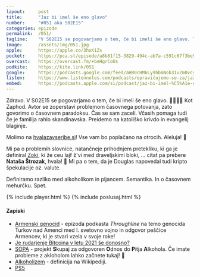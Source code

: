 ```yaml
---
layout: 	post
title:  	"Jaz bi imel še eno glavo"
number: 	"#051 aka S02E15"
categories:	epizode
permalink:	/051/
tagline: 	"V S02E15 se pogovarjamo o tem, če bi imeli še eno glavo. Tudi o časovnem paradoksu in mehurčku. In o verskih ločinah. In seveda o prihodnjem pretekliku. Citat prebere Nataša Štrozak."
image:		/assets/img/051.jpg
apple:		https://apple.co/3hxK1Zs
pocket:		https://pca.st/episode/a8b81f15-3829-494c-ab7a-c591c67f3be5
overcast:	https://overcast.fm/+beHgrCoUs
podkite:	https://kite.link/051
google:		https://podcasts.google.com/feed/aHR0cHM6Ly9hbmNob3IuZm0vcy8yMmI1YTUwMC9wb2RjYXN0L3Jzcw/episode/MGFkZDM0NGQtN2Y1OS00NDI3LWJiZWUtZDk1OTVhN2U1MWVl?sa=X&ved=0CAUQkfYCahcKEwj4qsHgmdXwAhUAAAAAHQAAAAAQGA
listen:		https://www.listennotes.com/podcasts/opravičujemo-se-za/jaz-bi-imel-še-eno-glavo-cOIwkb0ovrT/embed/
embed:		https://podcasts.apple.com/si/podcast/jaz-bi-imel-%C5%A1e-eno-glavo/id1514750013?i=1000521962589
---
```


Zdravo. V S02E15 se pogovarjamo o tem, če bi imeli še eno glavo. 👱‍♂️👱‍♂️ Kot Zaphod. Avtor se zoperstavi problemom časovnega potovanja, zato govorimo o časovnem paradoksu. Čas se sam zaceli. Včasih pomaga tudi če je familija rahlo skandinavska. Preidemo na katoliško krivdo in evangelij blaginje. 

Molimo na [hvalazavseribe.si](https://hvalazavseribe.si/)! Vse vam bo poplačano na otrocih. Aleluja! 🙏

Mi pa o problemih slovnice, natančneje prihodnjem pretekliku, ki ga je definiral [Zoki](https://twitter.com/becoolstayhot), ki že ceu lajf ž'vi med draveljskimi bloki, ... citat pa prebere **Nataša Štrozak**, hvala! 🙏 Mi pa o tem, da je Douglas napovedal tudi kripto špekulacije oz. valute. 

Definiramo razliko med alkoholikom in pijancem. Semantika. In o časovnem mehurčku. Spet.

{% include player.html %}
{% include poslusaj.html %}

#### Zapiski

- [Armenski genocid](https://www.npr.org/2021/05/03/993128456/operation-nemesis) - epizoda podkasta _Throughline_ na temo genocida Turkov nad Amenci med I. svetovno vojno in odgovor peščice Armencev, ki je stvari vzela v svoje roke! 
- [Je rudarjenje Bitcoina v letu 2021 še donosno?](https://www.buybitcoinworldwide.com/mining/profitability/)
- [SOPA](https://www.sopa.si/) - projekt **S**kupaj za odgovoren **O**dnos do **P**itja **A**lkohola. Če imate probleme z akloholom lahko začnete tukaj! 🍷 
- [Alkoholizem](https://sl.wikipedia.org/wiki/Alkoholizem) - definicija na Wikipediji.
- [PS5](https://www.playstation.com/en-us/ps5/)